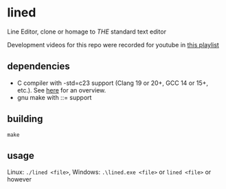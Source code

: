 # lined

Line Editor, clone or homage to _THE_ standard text editor

Development videos for this repo were recorded for 
youtube in [this playlist](https://www.youtube.com/playlist?list=PLT7NbkyNWaqZ6zepmv7c6DsyoL0gANPqC)

## dependencies
- C compiler with -std=c23 support (Clang 19 or 20+, GCC 14 or 15+, etc.).
See [here](https://en.cppreference.com/w/c/23.html) for an overview.
- gnu make with ::= support

## building
`make`

## usage
Linux: `./lined <file>`, Windows: `.\lined.exe <file>` or `lined <file>` or however
